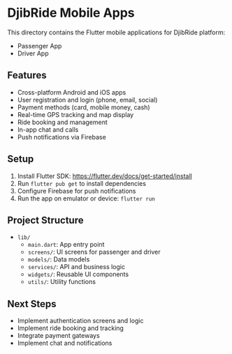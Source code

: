 # DjibRide Mobile Apps

This directory contains the Flutter mobile applications for DjibRide platform:

- Passenger App
- Driver App

## Features

- Cross-platform Android and iOS apps
- User registration and login (phone, email, social)
- Payment methods (card, mobile money, cash)
- Real-time GPS tracking and map display
- Ride booking and management
- In-app chat and calls
- Push notifications via Firebase

## Setup

1. Install Flutter SDK: https://flutter.dev/docs/get-started/install
2. Run `flutter pub get` to install dependencies
3. Configure Firebase for push notifications
4. Run the app on emulator or device: `flutter run`

## Project Structure

- `lib/`
  - `main.dart`: App entry point
  - `screens/`: UI screens for passenger and driver
  - `models/`: Data models
  - `services/`: API and business logic
  - `widgets/`: Reusable UI components
  - `utils/`: Utility functions

## Next Steps

- Implement authentication screens and logic
- Implement ride booking and tracking
- Integrate payment gateways
- Implement chat and notifications
